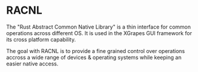 # RACNL
The "Rust Abstract Common Native Library" is a thin interface for common operations across different OS. It is used in the XGrapes GUI framework for its cross platform capability.

The goal with RACNL is to provide a fine grained control over operations accross a wide range of devices & operating systems while keeping an easier native access.
